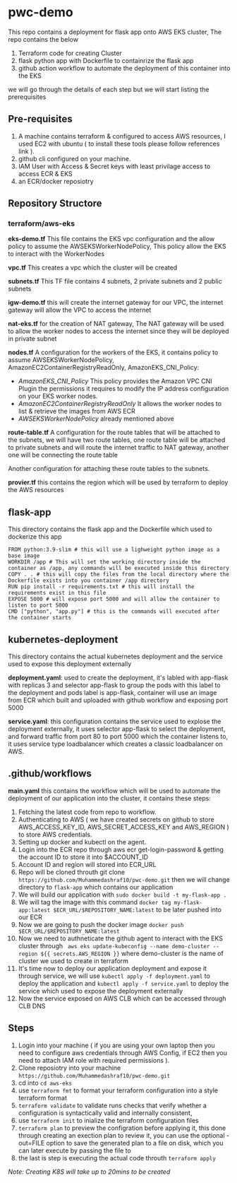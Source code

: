 # pwc-demo

This repo contains a deployment for flask app onto AWS EKS cluster, The repo contains the below

1. Terraform code for creating Cluster
2. flask python app with Dockerfile to containrize the flask app
3. github action workflow to automate the deployment of this container into the EKS

we will go through the details of each step but we will start listing the prerequisites 

## Pre-requisites

1. A machine contains terraform & configured to access AWS resources,  I used EC2 with ubuntu ( to install these tools please follow references link ).
2. github cli configured on your machine.
3. IAM User with Access & Secret keys with least privilage access to access ECR & EKS
4. an ECR/docker reposiotry 

## Repository Structore

### terraform/aws-eks 

**eks-demo.tf**
This file contains the EKS vpc configuration and the allow policy to assume the AWSEKSWorkerNodePolicy, This policy allow the EKS to interact with the WorkerNodes 

**vpc.tf**
This creates a vpc which the cluster will be created

**subnets.tf**
This TF file contains 4 subnets, 2 private subnets and 2 public subnets

**igw-demo.tf**
this will create the internet gateway for our VPC, the internet gateway will allow the VPC to access the internet 

**nat-eks.tf**
for the creation of NAT gateway, The NAT gateway will be used to allow the worker nodes to access the internet since they will be deployed in private subnet

**nodes.tf**
A configuration for the workers of the EKS, it contains policy to assume AWSEKSWorkerNodePolicy, AmazonEC2ContainerRegistryReadOnly, AmazonEKS_CNI_Policy:
- *AmazonEKS_CNI_Policy* This policy provides the Amazon VPC CNI Plugin the permissions it requires to modify the IP address configuration on your EKS worker nodes.
- *AmazonEC2ContainerRegistryReadOnly* It allows the worker nodes to list & retrieve the images from AWS ECR
- *AWSEKSWorkerNodePolicy* already mentioned above

**route-table.tf**
A configuration for the route tables that will be attached to the subnets, we will have two route tables, one route table will be attached to private subnets and will route the internet traffic to NAT gateway, another one will be connecting the route table 

Another configuration for attaching these route tables to the subnets.

**provier.tf**
this contains the region which will be used by terraform to deploy the AWS resources

## flask-app
This directory contains the flask app and the Dockerfile which used to dockerize this app

```
FROM python:3.9-slim # this will use a lighweight python image as a base image
WORKDIR /app # This will set the working directory inside the container as /app, any commands will be executed inside this directory
COPY . . # this will copy the files from the local directory where the Dockerfile exists into you container /app directory 
RUN pip install -r requirements.txt # this will install the requirements exist in this file
EXPOSE 5000 # will expose port 5000 and will allow the container to listen to port 5000
CMD ["python", "app.py"] # this is the commands will executed after the container starts

```
## kubernetes-deployment
This directory contains the actual kubernetes deployment and the service used to expose this deployment externally

**deployment.yaml**: used to create the deployment, it's labled with app-flask with replicas 3 and selector app-flask to group the pods with this label to the deployment and pods label is app-flask, container will use an image from ECR which built and uploaded with github workflow and exposing port 5000

**service.yaml**: this configuration contains the service used to explose the deployment externally, it uses selector app-flask to select the deployment, and forward traffic from port 80 to port 5000 which the container listens to, it uses service type loadbalancer which creates a classic loadbalancer on AWS.

## .github/workflows
**main.yaml** this contains the workflow which will be used to automate the deployment of our application into the cluster, it contains these steps:
1. Fetching the latest code from repo to workflow.
2. Authenticating to AWS ( we have created secrets on github to store AWS_ACCESS_KEY_ID, AWS_SECRET_ACCESS_KEY and AWS_REGION ) to store AWS credentials.
3. Setting up docker and kubectl on the agent.
4. Login into the ECR repo through aws ecr get-login-password & getting the account ID to store it into $ACCOUNT_ID
5. Account ID and region will stored into ECR_URL
6. Repo will be cloned throuth git clone `https://github.com/Muhammedashraf10/pwc-demo.git` then we will change directory to `flask-app` which contains our application
7. We will build our application with `sudo docker build -t my-flask-app .`
8. We will tag the image with this command `docker tag my-flask-app:latest $ECR_URL/$REPOSITORY_NAME:latest` to be later pushed into our ECR
9. Now we are going to push the docker image `docker push $ECR_URL/$REPOSITORY_NAME:latest`
10. Now we need to authneticate the github agent to interact with the EKS cluster through ` aws eks update-kubeconfig --name demo-cluster --region ${{ secrets.AWS_REGION }}` where demo-cluster is the name of cluster we used to create in terraform
11. It's time now to deploy our application deployment and expose it through service, we will use `kubectl apply -f deployment.yaml` to deploy the application and `kubectl apply -f service.yaml` to deploy the service which used to expose the deployment externally
12. Now the service exposed on AWS CLB which can be accessed through CLB DNS

## Steps
1. Login into your machine ( if you are using your own laptop then you need to configure aws credentials through AWS Config, if EC2 then you need to attach IAM role with required permissions ).
2. Clone reposiotry into your machine `https://github.com/Muhammedashraf10/pwc-demo.git`
3. cd into `cd aws-eks`
4. use `terraform fmt` to format your terraform configuration into a style terraform format
5. `terraform validate` to validate runs checks that verify whether a configuration is syntactically valid and internally consistent, 
6. use `terraform init` to inialize the  terraform configuration files
7. `terraform plan` to preview the configration before applying it, this done through creating an exection plan to review it, you can use the optional -out=FILE option to save the generated plan to a file on disk, which you can later execute by passing the file to
8. the last is step is executing the actual code throuth `terraform apply`

*Note: Creating K8S will take up to 20mins to be created*
